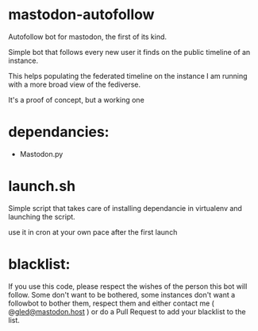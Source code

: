 # mastodon-autofollow
Autofollow bot for mastodon, the first of its kind.

Simple bot that follows every new user it finds on the public timeline of an instance.

This helps populating the federated timeline on the instance I am running with a more broad view of the fediverse.

It's a proof of concept, but a working one

# dependancies:
- Mastodon.py

# launch.sh
Simple script that takes care of installing dependancie in virtualenv and launching the script.

use it in cron at your own pace after the first launch

# blacklist:

If you use this code, please respect the wishes of the person this bot will follow. Some don't want to be bothered, some instances don't want
a followbot to bother them, respect them and either contact me ( @gled@mastodon.host ) or do a Pull Request to add your blacklist to the list.
